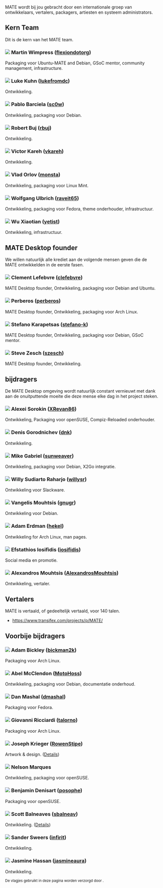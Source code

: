 <!--
.. link:
.. description:
.. tags:
.. date: 2020-03-04 07:25:21
.. title: Team
.. slug: team
-->

MATE wordt bij jou gebracht door een internationale groep van ontwikkelaars,
vertalers, packagers, artiesten en systeem administrators.

## Kern Team

Dit is de kern van het MATE team.

### ![](/assets/img/flags/32/United%20Kingdom\(Great%20Britain\).png) Martin Wimpress ([flexiondotorg](https://github.com/flexiondotorg))

Packaging voor Ubuntu-MATE and Debian, GSoC mentor, community management, infrastructure.

### ![](/assets/img/flags/32/USA.png) Luke Kuhn ([lukefromdc](https://github.com/lukefromdc))

Ontwikkeling.

### ![](/assets/img/flags/32/Galicia.png) Pablo Barciela ([sc0w](https://github.com/sc0w))

Ontwikkeling, packaging voor Debian.

### ![](/assets/img/flags/32/Catalonia.png) Robert Buj ([rbuj](https://github.com/rbuj))

Ontwikkeling.

### ![](/assets/img/flags/32/Puerto%20Rico.png) Victor Kareh ([vkareh](https://github.com/vkareh))

Ontwikkeling.

### ![](/assets/img/flags/32/Russian%20Federation.png) Vlad Orlov ([monsta](https://github.com/monsta))

Ontwikkeling, packaging voor Linux Mint.

### ![](/assets/img/flags/32/Germany.png) Wolfgang Ulbrich ([raveit65](https://github.com/raveit65))

Ontwikkeling, packaging voor Fedora, theme onderhouder, infrastructuur.

### ![](/assets/img/flags/32/China.png) Wu Xiaotian ([yetist](https://github.com/yetist))

Ontwikkeling, infrastructuur.



## MATE Desktop founder

We willen natuurlijk alle krediet aan de volgende mensen geven die de MATE
ontwikkelden in de eerste fasen.

### ![](/assets/img/flags/32/France.png) Clement Lefebvre ([clefebvre](https://github.com/clefebvre))

MATE Desktop founder, Ontwikkeling, packaging voor Debian and Ubuntu.

### ![](/assets/img/flags/32/Argentina.png) Perberos ([perberos](https://github.com/perberos))

MATE Desktop founder, Ontwikkeling, packaging voor Arch Linux.

### ![](/assets/img/flags/32/Italy.png) Stefano Karapetsas ([stefano-k](https://github.com/stefano-k))

MATE Desktop founder, Ontwikkeling, packaging voor Debian, GSoC mentor.

### ![](/assets/img/flags/32/USA.png) Steve Zesch ([szesch](https://github.com/szesch))

MATE Desktop founder, Ontwikkeling.



## bijdragers

De MATE Desktop omgeving wordt natuurlijk constant vernieuwt met dank aan de
onuitputtende moeite die deze mense elke dag in het project steken.

### ![](/assets/img/flags/32/Russian%20Federation.png) Alexei Sorokin ([XRevan86](https://github.com/XRevan86))

Ontwikkeling, Packaging voor openSUSE, Compiz-Reloaded onderhouder.

### ![](/assets/img/flags/32/Russian%20Federation.png) Denis Gorodnichev ([dnk](https://github.com/dnk))

Ontwikkeling.

### ![](/assets/img/flags/32/Germany.png) Mike Gabriel ([sunweaver](https://github.com/sunweaver))

Ontwikkeling, packaging voor Debian, X2Go integratie.

### ![](/assets/img/flags/32/Indonesia.png) Willy Sudiarto Raharjo ([willysr](https://github.com/willysr))

Ontwikkeling voor Slackware.

### ![](/assets/img/flags/32/Greece.png) Vangelis Mouhtsis ([gnugr](https://github.com/gnugr))

Ontwikkeling voor Debian.

### ![](/assets/img/flags/32/USA.png) Adam Erdman ([hekel](https://github.com/hekel))

Ontwikkeling for Arch Linux, man pages.

### ![](/assets/img/flags/32/Greece.png) Efstathios Iosifidis ([iosifidis](https://github.com/iosifidis))

Social media en promotie.

### ![](/assets/img/flags/32/Greece.png) Alexandros Mouhtsis ([AlexandrosMouhtsis](https://github.com/AlexandrosMouhtsis))

Ontwikkeling, vertaler.



## Vertalers

MATE is vertaald, of gedeeltelijk vertaald, voor 140 talen.

  * <https://www.transifex.com/projects/p/MATE/>



## Voorbije bijdragers

### ![](/assets/img/flags/32/USA.png) Adam Bickley ([bickman2k](https://github.com/bickman2k))

Packaging voor Arch Linux.

### ![](/assets/img/flags/32/USA.png) Abel McClendon ([MotoHoss](https://github.com/MotoHoss))

Ontwikkeling, packaging voor Debian, documentatie onderhoud.

### ![](/assets/img/flags/32/USA.png) Dan Mashal ([dmashal](https://github.com/dmashal))

Packaging voor Fedora.

### ![](/assets/img/flags/32/Italy.png) Giovanni Ricciardi ([talorno](https://github.com/talorno))

Packaging voor Arch Linux.

### ![](/assets/img/flags/32/USA.png) Joseph Krieger ([RowenStipe](https://github.com/RowenStipe))

Artwork & design. ([Details](https://wiki.mate-desktop.org/#!pages/./users-rowen_stipe.md))

### ![](/assets/img/flags/32/Portugal.png) Nelson Marques

Ontwikkeling, packaging voor openSUSE.

### ![](/assets/img/flags/32/France.png) Benjamin Denisart ([posophe](https://github.com/posophe))

Packaging voor openSUSE.

### ![](/assets/img/flags/32/Canada.png) Scott Balneaves ([sbalneav](https://github.com/sbalneav))

Ontwikkeling. ([Details](https://wiki.mate-desktop.org/#!pages/./users-sbalneav.md))

### ![](/assets/img/flags/32/Netherlands.png) Sander Sweers ([infirit](https://github.com/infirit))

Ontwikkeling.

### ![](/assets/img/flags/32/Egypt.png) Jasmine Hassan ([jasmineaura](https://wiki.mate-desktop.org/#!pages/./users-jasmineaura.md))

Ontwikkeling.



<small>
De vlagjes gebruikt in deze pagina worden verzorgd door <http://www.icondrawer.com>.
</small>

